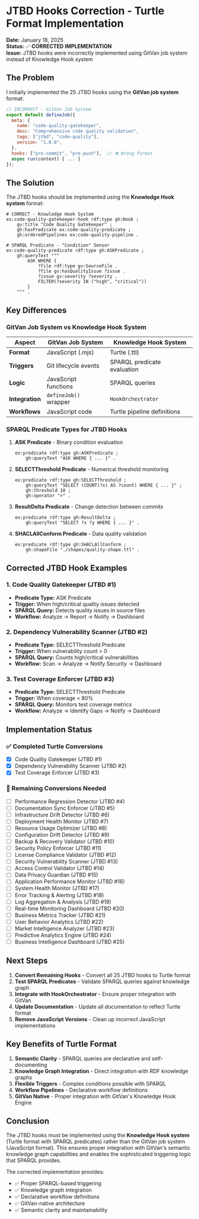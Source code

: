 # JTBD Hooks Correction - Turtle Format Implementation

**Date:** January 18, 2025  
**Status:** ✅ **CORRECTED IMPLEMENTATION**  
**Issue:** JTBD hooks were incorrectly implemented using GitVan job system instead of Knowledge Hook system

## The Problem

I initially implemented the 25 JTBD hooks using the **GitVan job system** format:

```javascript
// INCORRECT - GitVan Job System
export default defineJob({
  meta: {
    name: "code-quality-gatekeeper",
    desc: "Comprehensive code quality validation",
    tags: ["jtbd", "code-quality"],
    version: "1.0.0",
  },
  hooks: ["pre-commit", "pre-push"],  // ❌ Wrong format
  async run(context) { ... }
});
```

## The Solution

The JTBD hooks should be implemented using the **Knowledge Hook system** format:

```turtle
# CORRECT - Knowledge Hook System
ex:code-quality-gatekeeper-hook rdf:type gh:Hook ;
    gv:title "Code Quality Gatekeeper" ;
    gh:hasPredicate ex:code-quality-predicate ;
    gh:orderedPipelines ex:code-quality-pipeline .

# SPARQL Predicate - "Condition" Sensor
ex:code-quality-predicate rdf:type gh:ASKPredicate ;
    gh:queryText """
        ASK WHERE {
            ?file rdf:type gv:SourceFile .
            ?file gv:hasQualityIssue ?issue .
            ?issue gv:severity ?severity .
            FILTER(?severity IN ("high", "critical"))
        }
    """ .
```

## Key Differences

### GitVan Job System vs Knowledge Hook System

| Aspect | GitVan Job System | Knowledge Hook System |
|--------|------------------|----------------------|
| **Format** | JavaScript (.mjs) | Turtle (.ttl) |
| **Triggers** | Git lifecycle events | SPARQL predicate evaluation |
| **Logic** | JavaScript functions | SPARQL queries |
| **Integration** | `defineJob()` wrapper | `HookOrchestrator` |
| **Workflows** | JavaScript code | Turtle pipeline definitions |

### SPARQL Predicate Types for JTBD Hooks

1. **ASK Predicate** - Binary condition evaluation
   ```turtle
   ex:predicate rdf:type gh:ASKPredicate ;
       gh:queryText "ASK WHERE { ... }" .
   ```

2. **SELECTThreshold Predicate** - Numerical threshold monitoring
   ```turtle
   ex:predicate rdf:type gh:SELECTThreshold ;
       gh:queryText "SELECT (COUNT(?x) AS ?count) WHERE { ... }" ;
       gh:threshold 10 ;
       gh:operator ">" .
   ```

3. **ResultDelta Predicate** - Change detection between commits
   ```turtle
   ex:predicate rdf:type gh:ResultDelta ;
       gh:queryText "SELECT ?x ?y WHERE { ... }" .
   ```

4. **SHACLAllConform Predicate** - Data quality validation
   ```turtle
   ex:predicate rdf:type gh:SHACLAllConform ;
       gh:shapeFile "./shapes/quality-shape.ttl" .
   ```

## Corrected JTBD Hook Examples

### 1. Code Quality Gatekeeper (JTBD #1)
- **Predicate Type:** ASK Predicate
- **Trigger:** When high/critical quality issues detected
- **SPARQL Query:** Detects quality issues in source files
- **Workflow:** Analyze → Report → Notify → Dashboard

### 2. Dependency Vulnerability Scanner (JTBD #2)
- **Predicate Type:** SELECTThreshold Predicate
- **Trigger:** When vulnerability count > 0
- **SPARQL Query:** Counts high/critical vulnerabilities
- **Workflow:** Scan → Analyze → Notify Security → Dashboard

### 3. Test Coverage Enforcer (JTBD #3)
- **Predicate Type:** SELECTThreshold Predicate
- **Trigger:** When coverage < 80%
- **SPARQL Query:** Monitors test coverage metrics
- **Workflow:** Analyze → Identify Gaps → Notify → Dashboard

## Implementation Status

### ✅ Completed Turtle Conversions
- [x] Code Quality Gatekeeper (JTBD #1)
- [x] Dependency Vulnerability Scanner (JTBD #2)
- [x] Test Coverage Enforcer (JTBD #3)

### 🔄 Remaining Conversions Needed
- [ ] Performance Regression Detector (JTBD #4)
- [ ] Documentation Sync Enforcer (JTBD #5)
- [ ] Infrastructure Drift Detector (JTBD #6)
- [ ] Deployment Health Monitor (JTBD #7)
- [ ] Resource Usage Optimizer (JTBD #8)
- [ ] Configuration Drift Detector (JTBD #9)
- [ ] Backup & Recovery Validator (JTBD #10)
- [ ] Security Policy Enforcer (JTBD #11)
- [ ] License Compliance Validator (JTBD #12)
- [ ] Security Vulnerability Scanner (JTBD #13)
- [ ] Access Control Validator (JTBD #14)
- [ ] Data Privacy Guardian (JTBD #15)
- [ ] Application Performance Monitor (JTBD #16)
- [ ] System Health Monitor (JTBD #17)
- [ ] Error Tracking & Alerting (JTBD #18)
- [ ] Log Aggregation & Analysis (JTBD #19)
- [ ] Real-time Monitoring Dashboard (JTBD #20)
- [ ] Business Metrics Tracker (JTBD #21)
- [ ] User Behavior Analytics (JTBD #22)
- [ ] Market Intelligence Analyzer (JTBD #23)
- [ ] Predictive Analytics Engine (JTBD #24)
- [ ] Business Intelligence Dashboard (JTBD #25)

## Next Steps

1. **Convert Remaining Hooks** - Convert all 25 JTBD hooks to Turtle format
2. **Test SPARQL Predicates** - Validate SPARQL queries against knowledge graph
3. **Integrate with HookOrchestrator** - Ensure proper integration with GitVan
4. **Update Documentation** - Update all documentation to reflect Turtle format
5. **Remove JavaScript Versions** - Clean up incorrect JavaScript implementations

## Key Benefits of Turtle Format

1. **Semantic Clarity** - SPARQL queries are declarative and self-documenting
2. **Knowledge Graph Integration** - Direct integration with RDF knowledge graphs
3. **Flexible Triggers** - Complex conditions possible with SPARQL
4. **Workflow Pipelines** - Declarative workflow definitions
5. **GitVan Native** - Proper integration with GitVan's Knowledge Hook Engine

## Conclusion

The JTBD hooks must be implemented using the **Knowledge Hook system** (Turtle format with SPARQL predicates) rather than the GitVan job system (JavaScript format). This ensures proper integration with GitVan's semantic knowledge graph capabilities and enables the sophisticated triggering logic that SPARQL provides.

The corrected implementation provides:
- ✅ Proper SPARQL-based triggering
- ✅ Knowledge graph integration
- ✅ Declarative workflow definitions
- ✅ GitVan-native architecture
- ✅ Semantic clarity and maintainability

